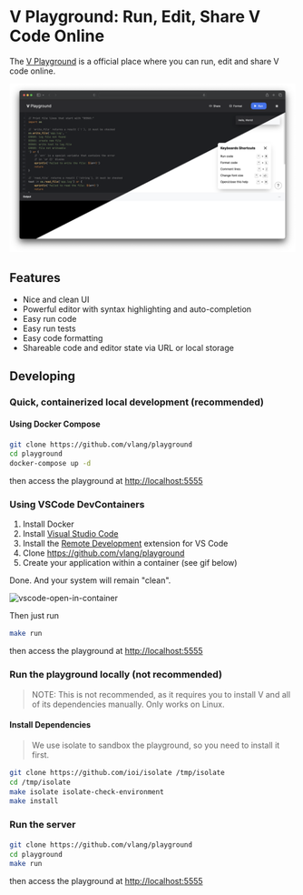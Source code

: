 # V Playground: Run, Edit, Share V Code Online

The [V Playground](https://play.vlang.io) is a official place where you can run, edit and share V code online.

![](./docs/images/cover.png)

## Features

- Nice and clean UI
- Powerful editor with syntax highlighting and auto-completion
- Easy run code 
- Easy run tests
- Easy code formatting
- Shareable code and editor state via URL or local storage

## Developing

### Quick, containerized local development (recommended)

#### Using Docker Compose

```bash
git clone https://github.com/vlang/playground
cd playground
docker-compose up -d
```

then access the playground at <http://localhost:5555>

### Using VSCode DevContainers

1. Install Docker
2. Install [Visual Studio Code](https://code.visualstudio.com/)
3. Install the [Remote Development](https://marketplace.visualstudio.com/items?itemName=ms-vscode-remote.vscode-remote-extensionpack) extension for VS Code
4. Clone <https://github.com/vlang/playground>
5. Create your application within a container (see gif below)

Done. And your system will remain "clean".

![vscode-open-in-container](https://user-images.githubusercontent.com/17727170/197407889-88fe33b0-8e95-47fe-b2db-598fd307140e.gif)

Then just run

```sh
make run
```

then access the playground at <http://localhost:5555>

### Run the playground locally (not recommended)

> NOTE: This is not recommended, as it requires you to install V and all of its dependencies manually. Only works on Linux.

#### Install Dependencies

> We use isolate to sandbox the playground, so you need to install it first.

```bash
git clone https://github.com/ioi/isolate /tmp/isolate
cd /tmp/isolate
make isolate isolate-check-environment
make install
```

### Run the server

```bash
git clone https://github.com/vlang/playground
cd playground
make run
```

then access the playground at <http://localhost:5555>
